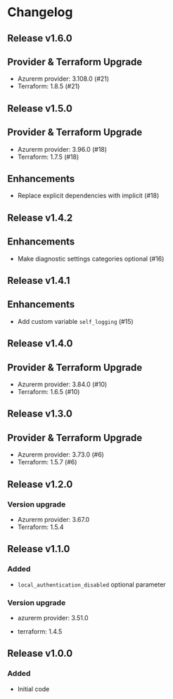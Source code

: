 # Changelog

## Release v1.6.0

## Provider & Terraform Upgrade
- Azurerm provider: 3.108.0 (#21)
- Terraform: 1.8.5 (#21)
   
## Release v1.5.0

## Provider & Terraform Upgrade

- Azurerm provider: 3.96.0 (#18)
- Terraform: 1.7.5 (#18)

## Enhancements

- Replace explicit dependencies with implicit (#18)
   
## Release v1.4.2

## Enhancements

- Make diagnostic settings categories optional (#16)


   
## Release v1.4.1

## Enhancements

- Add custom variable `self_logging` (#15)


   
## Release v1.4.0

## Provider & Terraform Upgrade
- Azurerm provider: 3.84.0 (#10)
- Terraform: 1.6.5 (#10)
   
## Release v1.3.0

## Provider & Terraform Upgrade
- Azurerm provider: 3.73.0 (#6)
- Terraform: 1.5.7 (#6)

   
## Release v1.2.0

### Version upgrade
- Azurerm provider: 3.67.0
- Terraform: 1.5.4
   
## Release v1.1.0

### Added

- `local_authentication_disabled` optional parameter

### Version upgrade

- azurerm provider: 3.51.0

- terraform: 1.4.5
   
## Release v1.0.0

### Added
- Initial code
   